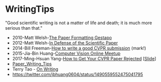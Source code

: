 # WritingTips
"Good scientific writing is not a matter of life and death; it is much more serious than that."

- 2010-Matt Welsh-[The Paper Formatting Gestapo](http://matt-welsh.blogspot.com/2010/01/paper-formatting-gestapo.html)
- 2012-Matt Welsh-[In Defense of the Scientific Paper](http://matt-welsh.blogspot.com/2012/07/in-defense-of-scientific-paper.html)
- 2014-Bill Freeman-[How to write a good CVPR submission](https://billf.mit.edu/sites/default/files/documents/cvprPapers.pdf) (mark!)
- 2015-Jia-Bin Huang-[Computer Vision Online Meetup](https://www.youtube.com/watch?v=cfn7oYPa53Y&t=4113s)
- 2017-Ming-Hsuan Yang-[How to Get Your CVPR Paper Rejected](https://www.youtube.com/watch?v=jp_TGMU4ASI) [[Slide](http://faculty.ucmerced.edu/mhyang/course/eecs286-2016/lectures/How%20to%20get%20your%20CVPR%20paper%20rejected.pptx)]
- [Paper_Writing_Tips](https://github.com/MLNLP-World/Paper_Writing_Tips)
- Terry Tao - [On Writing](https://terrytao.wordpress.com/advice-on-writing-papers/)
- https://twitter.com/jbhuang0604/status/1490559552475041795
<!-- - [Some Collected Resources for New PhD Students from Prof. Philip Torr](https://www.robots.ox.ac.uk/~phst/) -->



